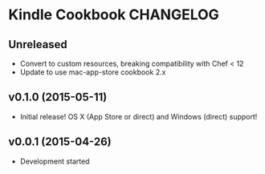Kindle Cookbook CHANGELOG
=========================

Unreleased
----------
- Convert to custom resources, breaking compatibility with Chef < 12
- Update to use mac-app-store cookbook 2.x

v0.1.0 (2015-05-11)
-------------------
- Initial release! OS X (App Store or direct) and Windows (direct) support!

v0.0.1 (2015-04-26)
-------------------
- Development started
